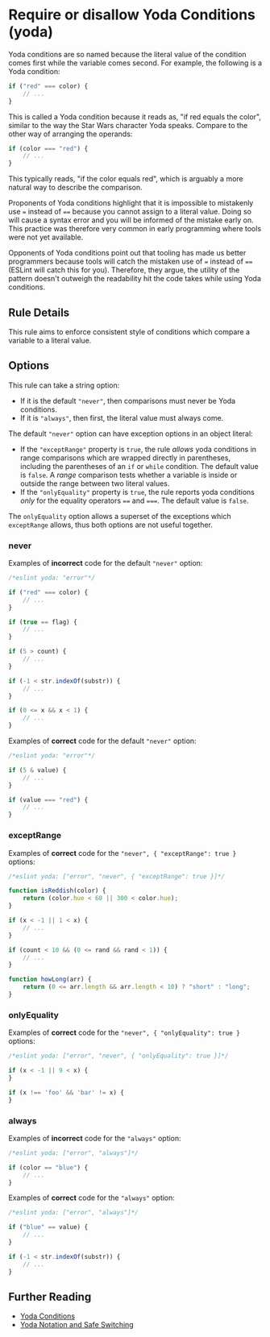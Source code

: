 # Require or disallow Yoda Conditions (yoda)

Yoda conditions are so named because the literal value of the condition comes first while the variable comes second. For example, the following is a Yoda condition:

```js
if ("red" === color) {
    // ...
}
```

This is called a Yoda condition because it reads as, "if red equals the color", similar to the way the Star Wars character Yoda speaks. Compare to the other way of arranging the operands:

```js
if (color === "red") {
    // ...
}
```

This typically reads, "if the color equals red", which is arguably a more natural way to describe the comparison.

Proponents of Yoda conditions highlight that it is impossible to mistakenly use `=` instead of `==` because you cannot assign to a literal value. Doing so will cause a syntax error and you will be informed of the mistake early on. This practice was therefore very common in early programming where tools were not yet available.

Opponents of Yoda conditions point out that tooling has made us better programmers because tools will catch the mistaken use of `=` instead of `==` (ESLint will catch this for you). Therefore, they argue, the utility of the pattern doesn't outweigh the readability hit the code takes while using Yoda conditions.

## Rule Details

This rule aims to enforce consistent style of conditions which compare a variable to a literal value.

## Options

This rule can take a string option:

* If it is the default `"never"`, then comparisons must never be Yoda conditions.
* If it is `"always"`, then first, the literal value must always come.

The default `"never"` option can have exception options in an object literal:

* If the `"exceptRange"` property is `true`, the rule *allows* yoda conditions in range comparisons which are wrapped directly in parentheses, including the parentheses of an `if` or `while` condition. The default value is `false`. A *range* comparison tests whether a variable is inside or outside the range between two literal values.
* If the `"onlyEquality"` property is `true`, the rule reports yoda conditions *only* for the equality operators `==` and `===`. The default value is `false`.

The `onlyEquality` option allows a superset of the exceptions which `exceptRange` allows, thus both options are not useful together.

### never

Examples of **incorrect** code for the default `"never"` option:

```js
/*eslint yoda: "error"*/

if ("red" === color) {
    // ...
}

if (true == flag) {
    // ...
}

if (5 > count) {
    // ...
}

if (-1 < str.indexOf(substr)) {
    // ...
}

if (0 <= x && x < 1) {
    // ...
}
```

Examples of **correct** code for the default `"never"` option:

```js
/*eslint yoda: "error"*/

if (5 & value) {
    // ...
}

if (value === "red") {
    // ...
}
```

### exceptRange

Examples of **correct** code for the `"never", { "exceptRange": true }` options:

```js
/*eslint yoda: ["error", "never", { "exceptRange": true }]*/

function isReddish(color) {
    return (color.hue < 60 || 300 < color.hue);
}

if (x < -1 || 1 < x) {
    // ...
}

if (count < 10 && (0 <= rand && rand < 1)) {
    // ...
}

function howLong(arr) {
    return (0 <= arr.length && arr.length < 10) ? "short" : "long";
}
```

### onlyEquality

Examples of **correct** code for the `"never", { "onlyEquality": true }` options:

```js
/*eslint yoda: ["error", "never", { "onlyEquality": true }]*/

if (x < -1 || 9 < x) {
}

if (x !== 'foo' && 'bar' != x) {
}
```

### always

Examples of **incorrect** code for the `"always"` option:

```js
/*eslint yoda: ["error", "always"]*/

if (color == "blue") {
    // ...
}
```

Examples of **correct** code for the `"always"` option:

```js
/*eslint yoda: ["error", "always"]*/

if ("blue" == value) {
    // ...
}

if (-1 < str.indexOf(substr)) {
    // ...
}
```

## Further Reading

* [Yoda Conditions](http://en.wikipedia.org/wiki/Yoda_conditions)
* [Yoda Notation and Safe Switching](http://thomas.tuerke.net/on/design/?with=1249091668#msg1146181680)
